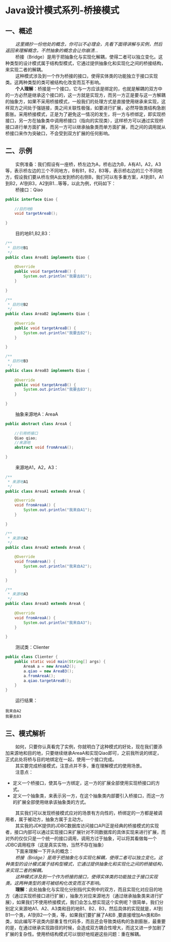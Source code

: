 # Java设计模式系列-桥接模式
## 一、概述
&#160;&#160;&#160;&#160;&#160;&#160;&#160;&#160;_这里摘抄一份他处的概念，你可以不必理会，先看下面得讲解与实例，然后返回来理解概念，不然抽象的概念会让你崩溃..._  
&#160;&#160;&#160;&#160;&#160;&#160;&#160;&#160;桥接（Bridge）是用于把抽象化与实现化解耦，使得二者可以独立变化。这种类型的设计模式属于结构型模式，它通过提供抽象化和实现化之间的桥接结构，来实现二者的解耦。  
&#160;&#160;&#160;&#160;&#160;&#160;&#160;&#160;这种模式涉及到一个作为桥接的接口，使得实体类的功能独立于接口实现类。这两种类型的类可被结构化改变而互不影响。  
&#160;&#160;&#160;&#160;&#160;&#160;&#160;&#160;**个人理解**：桥接是一个接口，它与一方应该是绑定的，也就是解耦的双方中的一方必然是继承这个接口的，这一方就是实现方，而另一方正是要与这一方解耦的抽象方，如果不采用桥接模式，一般我们的处理方式是直接使用继承来实现，这样双方之间处于强链接，类之间关联性极强，如要进行扩展，必然导致类结构急剧膨胀。采用桥接模式，正是为了避免这一情况的发生，将一方与桥绑定，即实现桥接口，另一方在抽象类中调用桥接口（指向的实现类），这样桥方可以通过实现桥接口进行单方面扩展，而另一方可以继承抽象类而单方面扩展，而之间的调用就从桥接口来作为突破口，不会受到双方扩展的任何影响。  
## 二、示例
&#160;&#160;&#160;&#160;&#160;&#160;&#160;&#160;实例准备：我们假设有一座桥，桥左边为A，桥右边为B，A有A1，A2，A3等，表示桥左边的三个不同地方，B有B1，B2，B3等，表示桥右边的三个不同地方，假设我们要从桥左侧A出发到桥的右侧B，我们可以有多重方案，A1到B1，A1到B2，A1到B3，A2到B1...等等，以此为例，代码如下：  
&#160;&#160;&#160;&#160;&#160;&#160;&#160;&#160;桥接口：Qiao
```java
public interface Qiao {
    
    //目的地B
    void targetAreaB();
    
}
```
&#160;&#160;&#160;&#160;&#160;&#160;&#160;&#160;目的地B1,B2,B3：
```java
/**
 * 目的地B1
 */
public class AreaB1 implements Qiao {
    
    @Override
    public void targetAreaB() {
        System.out.println("我要去B1");
    }
    
}

/**
 * 目的地B2
 */
public class AreaB2 implements Qiao {
    
    @Override
    public void targetAreaB() {
        System.out.println("我要去B2");
    }
    
}

/**
 * 目的地B3
 */
public class AreaB3 implements Qiao {
    
    @Override
    public void targetAreaB() {
        System.out.println("我要去B3");
    }
    
}
```
&#160;&#160;&#160;&#160;&#160;&#160;&#160;&#160;抽象来源地A：AreaA
```java
public abstract class AreaA {
    
    //引用桥接口
    Qiao qiao;
    //来源地
    abstract void fromAreaA();
    
}
```
&#160;&#160;&#160;&#160;&#160;&#160;&#160;&#160;来源地A1，A2，A3：
```java
/**
 * 来源地A1
 */
public class AreaA1 extends AreaA {

    @Override
    void fromAreaA() {
        System.out.println("我来自A1");
    }
    
}

/**
 * 来源地A2
 */
public class AreaA2 extends AreaA {

    @Override
    void fromAreaA() {
        System.out.println("我来自A2");
    }

}

/**
 * 来源地A3
 */
public class AreaA3 extends AreaA {
    
    @Override
    void fromAreaA() {
        System.out.println("我来自A3");
    }
    
}
```
&#160;&#160;&#160;&#160;&#160;&#160;&#160;&#160;测试类：Clienter
```java
public class Clienter {
    public static void main(String[] args) {
        AreaA a = new AreaA2();
        a.qiao = new AreaB3();
        a.fromAreaA();
        a.qiao.targetAreaB();
    }
}
```
&#160;&#160;&#160;&#160;&#160;&#160;&#160;&#160;运行结果：
```text
我来自A2
我要去B3
```
## 三、模式解析
&#160;&#160;&#160;&#160;&#160;&#160;&#160;&#160;如何，只要你认真看完了实例，你就明白了这种模式的好处，现在我们要添加来源地和目的地，只要继续继承AreaA和实现Qiao即可，之前我所说的绑定，正式此处将桥与目的地绑定在一起，使用一个接口完成。  
&#160;&#160;&#160;&#160;&#160;&#160;&#160;&#160;其实要完成桥接模式，注意点并不多，重在理解模式的使用场景。  
&#160;&#160;&#160;&#160;&#160;&#160;&#160;&#160;注意点：  
- 定义一个桥接口，使其与一方绑定，这一方的扩展全部使用实现桥接口的方式。
- 定义一个抽象类，来表示另一方，在这个抽象类内部要引入桥接口，而这一方的扩展全部使用继承该抽象类的方式。

&#160;&#160;&#160;&#160;&#160;&#160;&#160;&#160;其实我们可以发现桥接模式应对的场景有方向性的，桥绑定的一方都是被调用者，属于被动方，抽象方属于主动方。  
&#160;&#160;&#160;&#160;&#160;&#160;&#160;&#160;其实我的JDK提供的JDBC数据库访问接口API正是经典的桥接模式的实现者，接口内部可以通过实现接口来扩展针对不同数据库的具体实现来进行扩展，而对外的仅仅只是一个统一的接口调用，调用方过于抽象，可以将其看做每一个JDBC调用程序（这是真实实物，当然不存在抽象）  
&#160;&#160;&#160;&#160;&#160;&#160;&#160;&#160;下面来理解一下开头的概念：  
&#160;&#160;&#160;&#160;&#160;&#160;&#160;&#160;_桥接（Bridge）是用于把抽象化与实现化解耦，使得二者可以独立变化。这种类型的设计模式属于结构型模式，它通过提供抽象化和实现化之间的桥接结构，来实现二者的解耦。_  
&#160;&#160;&#160;&#160;&#160;&#160;&#160;&#160;_这种模式涉及到一个作为桥接的接口，使得实体类的功能独立于接口实现类。这两种类型的类可被结构化改变而互不影响。_  
&#160;&#160;&#160;&#160;&#160;&#160;&#160;&#160;**理解**：此处抽象化与实现化分别指代实例中的双方，而且实现化对应目的地方（通过实现桥接口进行扩展），抽象方对应来源地方（通过继承抽象类来进行扩展），如果我们不使用桥接模式，我们会怎么想实现这个实例呢？很简单，我们分别定义来源地A1、A2、A3类和目的地B1、B2、B3，然后具体的实现就是，A1到B1一个类，A1到B2一个类，等，如果我们要扩展了A和B ,要直接增加An类和Bn类，如此编写不说类内部重复性代码多，而且还会导致类结构的急剧膨胀，最重要的是，在通过继承实现路径的时候，会造成双方耦合性增大，而这又进一步加剧了扩展的复杂性。使用桥结构模式可以很好地规避这些问题：重在解耦。